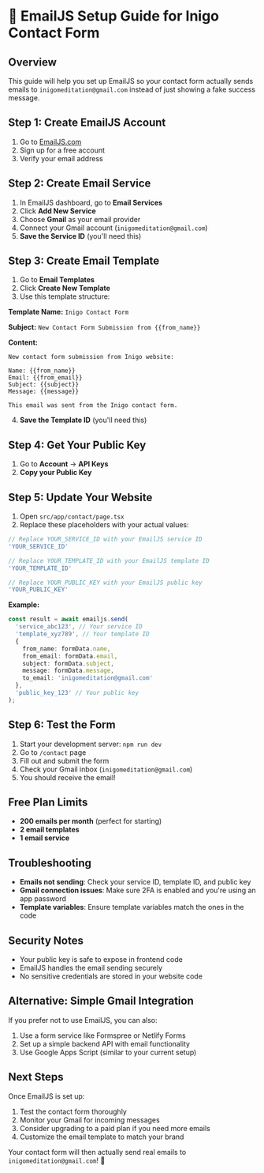 # 📧 EmailJS Setup Guide for Inigo Contact Form

## Overview
This guide will help you set up EmailJS so your contact form actually sends emails to `inigomeditation@gmail.com` instead of just showing a fake success message.

## Step 1: Create EmailJS Account
1. Go to [EmailJS.com](https://www.emailjs.com/)
2. Sign up for a free account
3. Verify your email address

## Step 2: Create Email Service
1. In EmailJS dashboard, go to **Email Services**
2. Click **Add New Service**
3. Choose **Gmail** as your email provider
4. Connect your Gmail account (`inigomeditation@gmail.com`)
5. **Save the Service ID** (you'll need this)

## Step 3: Create Email Template
1. Go to **Email Templates**
2. Click **Create New Template**
3. Use this template structure:

**Template Name:** `Inigo Contact Form`

**Subject:** `New Contact Form Submission from {{from_name}}`

**Content:**
```
New contact form submission from Inigo website:

Name: {{from_name}}
Email: {{from_email}}
Subject: {{subject}}
Message: {{message}}

This email was sent from the Inigo contact form.
```

4. **Save the Template ID** (you'll need this)

## Step 4: Get Your Public Key
1. Go to **Account** → **API Keys**
2. **Copy your Public Key**

## Step 5: Update Your Website
1. Open `src/app/contact/page.tsx`
2. Replace these placeholders with your actual values:

```typescript
// Replace YOUR_SERVICE_ID with your EmailJS service ID
'YOUR_SERVICE_ID'

// Replace YOUR_TEMPLATE_ID with your EmailJS template ID  
'YOUR_TEMPLATE_ID'

// Replace YOUR_PUBLIC_KEY with your EmailJS public key
'YOUR_PUBLIC_KEY'
```

**Example:**
```typescript
const result = await emailjs.send(
  'service_abc123', // Your service ID
  'template_xyz789', // Your template ID
  {
    from_name: formData.name,
    from_email: formData.email,
    subject: formData.subject,
    message: formData.message,
    to_email: 'inigomeditation@gmail.com'
  },
  'public_key_123' // Your public key
);
```

## Step 6: Test the Form
1. Start your development server: `npm run dev`
2. Go to `/contact` page
3. Fill out and submit the form
4. Check your Gmail inbox (`inigomeditation@gmail.com`)
5. You should receive the email!

## Free Plan Limits
- **200 emails per month** (perfect for starting)
- **2 email templates**
- **1 email service**

## Troubleshooting
- **Emails not sending**: Check your service ID, template ID, and public key
- **Gmail connection issues**: Make sure 2FA is enabled and you're using an app password
- **Template variables**: Ensure template variables match the ones in the code

## Security Notes
- Your public key is safe to expose in frontend code
- EmailJS handles the email sending securely
- No sensitive credentials are stored in your website code

## Alternative: Simple Gmail Integration
If you prefer not to use EmailJS, you can also:
1. Use a form service like Formspree or Netlify Forms
2. Set up a simple backend API with email functionality
3. Use Google Apps Script (similar to your current setup)

## Next Steps
Once EmailJS is set up:
1. Test the contact form thoroughly
2. Monitor your Gmail for incoming messages
3. Consider upgrading to a paid plan if you need more emails
4. Customize the email template to match your brand

Your contact form will then actually send real emails to `inigomeditation@gmail.com`! 🎉
